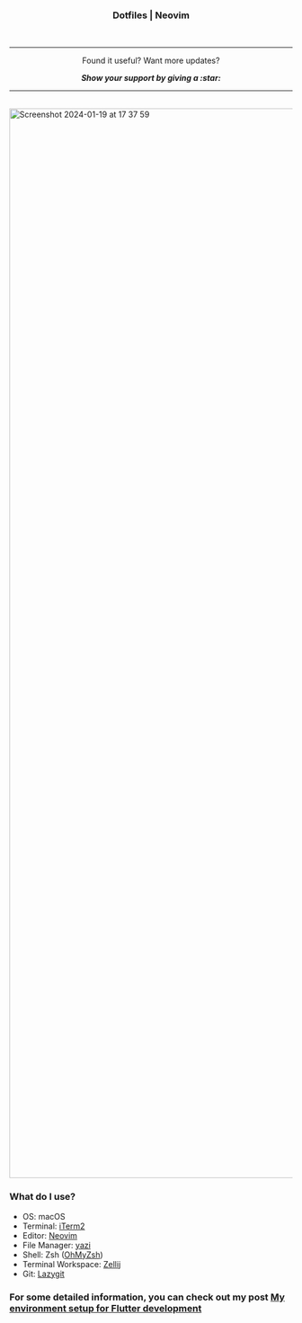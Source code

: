 <h3 align = "center"> Dotfiles | Neovim  </h1>

<br/>

---

<p align="center">
  Found it useful? Want more updates?
</p>

<p align = "center">
  <b> <i> Show your support by giving a :star: </b> </i>
</p>

---

</br>

<img width="1904" alt="Screenshot 2024-01-19 at 17 37 59" src="https://github.com/wzslr321/dotfiles/assets/59893892/9b3c7e5a-0f9d-4359-a82f-07634ae2ea6c">

### What do I use?

- OS: macOS 
- Terminal: [iTerm2](https://iterm2.com)
- Editor: [Neovim](https://neovim.io)
- File Manager: [yazi](https://github.com/sxyazi/yazi)
- Shell: Zsh ([OhMyZsh](https://github.com/ohmyzsh/ohmyzsh))
- Terminal Workspace: [Zellij](https://zellij.dev)
- Git: [Lazygit](https://github.com/jesseduffield/lazygit)


### For some detailed information, you can check out my post [My environment setup for Flutter development](https://wiktorzajac.me/posts/flutter-nvim/)

